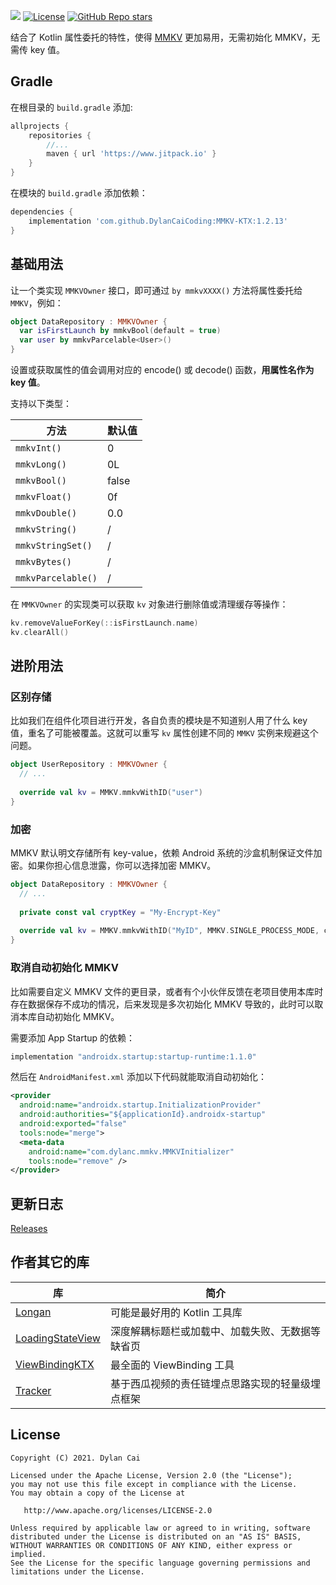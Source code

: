 
[![](https://www.jitpack.io/v/DylanCaiCoding/MMKV-KTX.svg)](https://www.jitpack.io/#DylanCaiCoding/MMKV-KTX)
[![License](https://img.shields.io/badge/License-Apache--2.0-blue.svg)](https://github.com/DylanCaiCoding/LoadingStateView/blob/master/LICENSE)
[![GitHub Repo stars](https://img.shields.io/github/stars/DylanCaiCoding/MMKV-KTX?style=social)](https://github.com/DylanCaiCoding/MMKV-KTX)

结合了 Kotlin 属性委托的特性，使得 [MMKV](https://github.com/Tencent/MMKV) 更加易用，无需初始化 MMKV，无需传 key 值。

## Gradle

在根目录的 `build.gradle` 添加:

```groovy
allprojects {
    repositories {
        //...
        maven { url 'https://www.jitpack.io' }
    }
}
```

在模块的 `build.gradle` 添加依赖：

```groovy
dependencies {
    implementation 'com.github.DylanCaiCoding:MMKV-KTX:1.2.13'
}
```

## 基础用法

让一个类实现 `MMKVOwner` 接口，即可通过 `by mmkvXXXX()` 方法将属性委托给 `MMKV`，例如：

```kotlin
object DataRepository : MMKVOwner {
  var isFirstLaunch by mmkvBool(default = true)
  var user by mmkvParcelable<User>()
}
```

设置或获取属性的值会调用对应的 encode() 或 decode() 函数，**用属性名作为 key 值**。

支持以下类型：

| 方法               | 默认值 |
| ------------------ | ------ |
| `mmkvInt()`        | 0      |
| `mmkvLong()`       | 0L     |
| `mmkvBool()`       | false  |
| `mmkvFloat()`      | 0f     |
| `mmkvDouble()`     | 0.0    |
| `mmkvString()`     | /      |
| `mmkvStringSet()`  | /      |
| `mmkvBytes()`      | /      |
| `mmkvParcelable()` | /      |

在 `MMKVOwner` 的实现类可以获取 `kv` 对象进行删除值或清理缓存等操作：

```kotlin
kv.removeValueForKey(::isFirstLaunch.name)
kv.clearAll()
```

## 进阶用法

### 区别存储

比如我们在组件化项目进行开发，各自负责的模块是不知道别人用了什么 key 值，重名了可能被覆盖。这就可以重写 `kv` 属性创建不同的 `MMKV` 实例来规避这个问题。

```kotlin
object UserRepository : MMKVOwner {
  // ...
  
  override val kv = MMKV.mmkvWithID("user")
}
```

### 加密

MMKV 默认明文存储所有 key-value，依赖 Android 系统的沙盒机制保证文件加密。如果你担心信息泄露，你可以选择加密 MMKV。

```kotlin
object DataRepository : MMKVOwner {
  // ...
  
  private const val cryptKey = "My-Encrypt-Key"
  
  override val kv = MMKV.mmkvWithID("MyID", MMKV.SINGLE_PROCESS_MODE, cryptKey)
}
```

### 取消自动初始化 MMKV

比如需要自定义 MMKV 文件的更目录，或者有个小伙伴反馈在老项目使用本库时存在数据保存不成功的情况，后来发现是多次初始化 MMKV 导致的，此时可以取消本库自动初始化 MMKV。

需要添加 App Startup 的依赖：

```groovy
implementation "androidx.startup:startup-runtime:1.1.0"
```

然后在 `AndroidManifest.xml` 添加以下代码就能取消自动初始化：

```xml
<provider
  android:name="androidx.startup.InitializationProvider"
  android:authorities="${applicationId}.androidx-startup"
  android:exported="false"
  tools:node="merge">
  <meta-data
    android:name="com.dylanc.mmkv.MMKVInitializer"
    tools:node="remove" />
</provider>
```

## 更新日志

[Releases](https://github.com/DylanCaiCoding/MMKV-KTX/releases)

## 作者其它的库

| 库                                                           | 简介                                           |
| ------------------------------------------------------------ | ---------------------------------------------- |
| [Longan](https://github.com/DylanCaiCoding/Longan)           | 可能是最好用的 Kotlin 工具库                       |
| [LoadingStateView](https://github.com/DylanCaiCoding/LoadingStateView) | 深度解耦标题栏或加载中、加载失败、无数据等缺省页 |
| [ViewBindingKTX](https://github.com/DylanCaiCoding/ViewBindingKTX) | 最全面的 ViewBinding 工具                   |
| [Tracker](https://github.com/DylanCaiCoding/Tracker)         | 基于西瓜视频的责任链埋点思路实现的轻量级埋点框架         |

## License

```
Copyright (C) 2021. Dylan Cai

Licensed under the Apache License, Version 2.0 (the "License");
you may not use this file except in compliance with the License.
You may obtain a copy of the License at

   http://www.apache.org/licenses/LICENSE-2.0

Unless required by applicable law or agreed to in writing, software
distributed under the License is distributed on an "AS IS" BASIS,
WITHOUT WARRANTIES OR CONDITIONS OF ANY KIND, either express or implied.
See the License for the specific language governing permissions and
limitations under the License.
```
